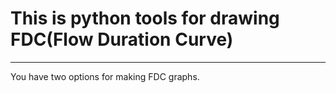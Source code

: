 # This is python tools for drawing FDC(Flow Duration Curve)
---
You have two options for making FDC graphs.
